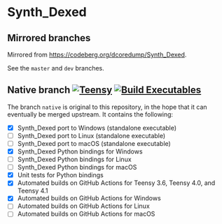 # Synth_Dexed

## Mirrored branches

Mirrored from https://codeberg.org/dcoredump/Synth_Dexed.

See the `master` and `dev` branches.

## Native branch [![Teensy](https://github.com/probonopd/Synth_Dexed/actions/workflows/teensy.yml/badge.svg?branch=native)](https://github.com/probonopd/Synth_Dexed/actions/workflows/teensy.yml) [![Build Executables](https://github.com/probonopd/Synth_Dexed/actions/workflows/build.yml/badge.svg?branch=native)](https://github.com/probonopd/Synth_Dexed/actions/workflows/build.yml)


The branch `native` is original to this repository, in the hope that it can eventually be merged upstream. It contains the following:

- [x] Synth_Dexed port to Windows (standalone executable)
- [ ] Synth_Dexed port to Linux (standalone executable)
- [ ] Synth_Dexed port to macOS (standalone executable)
- [x] Synth_Dexed Python bindings for Windows
- [ ] Synth_Dexed Python bindings for Linux
- [ ] Synth_Dexed Python bindings for macOS
- [x] Unit tests for Python bindings
- [x] Automated builds on GitHub Actions for Teensy 3.6, Teensy 4.0, and Teensy 4.1
- [x] Automated builds on GitHub Actions for Windows
- [ ] Automated builds on GitHub Actions for Linux
- [ ] Automated builds on GitHub Actions for macOS
